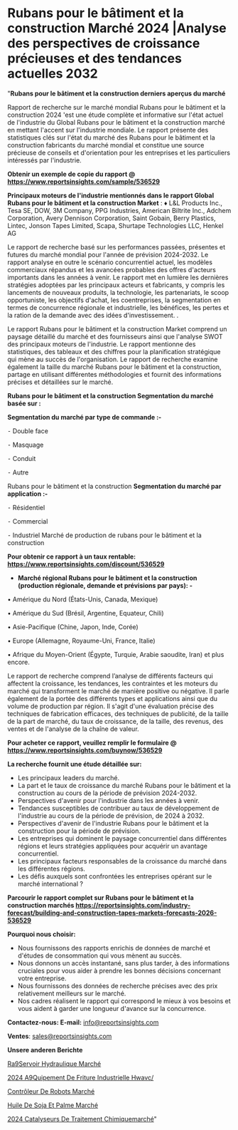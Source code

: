 # Rubans pour le bâtiment et la construction Marché 2024 |Analyse des perspectives de croissance précieuses et des tendances actuelles 2032

"<strong>Rubans pour le bâtiment et la construction derniers aperçus du marché</strong>

Rapport de recherche sur le marché mondial Rubans pour le bâtiment et la construction 2024 'est une étude complète et informative sur l'état actuel de l'industrie du Global Rubans pour le bâtiment et la construction marché en mettant l'accent sur l'industrie mondiale. Le rapport présente des statistiques clés sur l'état du marché des Rubans pour le bâtiment et la construction fabricants du marché mondial et constitue une source précieuse de conseils et d'orientation pour les entreprises et les particuliers intéressés par l'industrie.

<strong>Obtenir un exemple de copie du rapport @ <a href=https://www.reportsinsights.com/sample/536529>https://www.reportsinsights.com/sample/536529</a></strong>

<strong>Principaux moteurs de l'industrie mentionnés dans le rapport Global Rubans pour le bâtiment et la construction Market</strong> :
♦ L&L Products Inc., Tesa SE, DOW, 3M Company, PPG Industries, American Biltrite Inc., Adchem Corporation, Avery Dennison Corporation, Saint Gobain, Berry Plastics, Lintec, Jonson Tapes Limited, Scapa, Shurtape Technologies LLC, Henkel AG

Le rapport de recherche basé sur les performances passées, présentes et futures du marché mondial pour l'année de prévision 2024-2032. Le rapport analyse en outre le scénario concurrentiel actuel, les modèles commerciaux répandus et les avancées probables des offres d'acteurs importants dans les années à venir. Le rapport met en lumière les dernières stratégies adoptées par les principaux acteurs et fabricants, y compris les lancements de nouveaux produits, la technologie, les partenariats, le scoop opportuniste, les objectifs d'achat, les coentreprises, la segmentation en termes de concurrence régionale et industrielle, les bénéfices, les pertes et la ration de la demande avec des idées d'investissement. .

Le rapport Rubans pour le bâtiment et la construction Market comprend un paysage détaillé du marché et des fournisseurs ainsi que l'analyse SWOT des principaux moteurs de l'industrie. Le rapport mentionne des statistiques, des tableaux et des chiffres pour la planification stratégique qui mène au succès de l'organisation. Le rapport de recherche examine également la taille du marché Rubans pour le bâtiment et la construction, partage en utilisant différentes méthodologies et fournit des informations précises et détaillées sur le marché.

<strong>Rubans pour le bâtiment et la construction Segmentation du marché basée sur :</strong>

<strong>Segmentation du marché par type de commande :-</strong>

⁃ Double face

⁃ Masquage

⁃ Conduit

⁃ Autre

Rubans pour le bâtiment et la construction <strong>Segmentation du marché par application :-</strong>

⁃ Résidentiel

⁃ Commercial

⁃ Industriel
Marché de production de rubans pour le bâtiment et la construction

<strong>Pour obtenir ce rapport à un taux rentable: <a href=https://www.reportsinsights.com/discount/536529>https://www.reportsinsights.com/discount/536529</a></strong>
<ul>
  <li><strong>Marché régional Rubans pour le bâtiment et la construction (production régionale, demande et prévisions par pays): -</strong></li>
</ul>
• Amérique du Nord (États-Unis, Canada, Mexique)

• Amérique du Sud (Brésil, Argentine, Equateur, Chili)

• Asie-Pacifique (Chine, Japon, Inde, Corée)

• Europe (Allemagne, Royaume-Uni, France, Italie)

• Afrique du Moyen-Orient (Égypte, Turquie, Arabie saoudite, Iran) et plus encore.

Le rapport de recherche comprend l’analyse de différents facteurs qui affectent la croissance, les tendances, les contraintes et les moteurs du marché qui transforment le marché de manière positive ou négative. Il parle également de la portée des différents types et applications ainsi que du volume de production par région. Il s'agit d'une évaluation précise des techniques de fabrication efficaces, des techniques de publicité, de la taille de la part de marché, du taux de croissance, de la taille, des revenus, des ventes et de l'analyse de la chaîne de valeur.

<strong>Pour acheter ce rapport, veuillez remplir le formulaire @   <a href=https://www.reportsinsights.com/buynow/536529>https://www.reportsinsights.com/buynow/536529</a></strong>

<strong>La recherche fournit une étude détaillée sur:</strong>
<ul>
  <li>Les principaux leaders du marché.</li>
  <li>La part et le taux de croissance du marché Rubans pour le bâtiment et la construction au cours de la période de prévision 2024-2032.</li>
  <li>Perspectives d'avenir pour l'industrie dans les années à venir.</li>
  <li>Tendances susceptibles de contribuer au taux de développement de l'industrie au cours de la période de prévision, de 2024 à 2032.</li>
  <li>Perspectives d'avenir de l'industrie Rubans pour le bâtiment et la construction pour la période de prévision.</li>
  <li>Les entreprises qui dominent le paysage concurrentiel dans différentes régions et leurs stratégies appliquées pour acquérir un avantage concurrentiel.</li>
  <li>Les principaux facteurs responsables de la croissance du marché dans les différentes régions.</li>
  <li>Les défis auxquels sont confrontées les entreprises opérant sur le marché international ?</li>
</ul>

<strong>Parcourir le rapport complet sur Rubans pour le bâtiment et la construction marchés <a href=https://reportsinsights.com/industry-forecast/building-and-construction-tapes-markets-forecasts-2026-536529>https://reportsinsights.com/industry-forecast/building-and-construction-tapes-markets-forecasts-2026-536529</a></strong>

<strong>Pourquoi nous choisir:</strong>
<ul>
  <li>Nous fournissons des rapports enrichis de données de marché et d'études de consommation qui vous mènent au succès.</li>
  <li>Nous donnons un accès instantané, sans plus tarder, à des informations cruciales pour vous aider à prendre les bonnes décisions concernant votre entreprise.</li>
  <li>Nous fournissons des données de recherche précises avec des prix relativement meilleurs sur le marché.</li>
  <li>Nos cadres réalisent le rapport qui correspond le mieux à vos besoins et vous aident à garder une longueur d'avance sur la concurrence.</li>
</ul>
<strong>Contactez-nous:
</strong><strong>E-mail:</strong> <a href=mailto:info@reportsinsights.com>info@reportsinsights.com</a>

<strong>Ventes</strong>: <a href=mailto:sales@reportsinsights.com>sales@reportsinsights.com</a>

<strong>Unsere anderen Berichte</strong>

<a href=https://www.linkedin.com/pulse/r%C3%A9servoir-hydraulique-march%C3%A9-2024-part-th81c/>Ra9Servoir Hydraulique Marché</a>

<a href=https://www.linkedin.com/pulse/2024-%C3%A9quipement-de-friture-industrielle-hwavc/>2024 A9Quipement De Friture Industrielle Hwavc/</a>

<a href=https://www.linkedin.com/pulse/contrôleur-de-robots-marchéanalyse-du-rapport-ef6xc/>Contrôleur De Robots Marché</a>

<a href=https://www.linkedin.com/pulse/huile-de-soja-et-palme-march%C3%A9-taille-part-perspectives-zeiuc/>Huile De Soja Et Palme Marché</a>

<a href=https://www.linkedin.com/pulse/2024-catalyseurs-de-traitement-chimiquemarch%C3%A9-5ufhc/>2024 Catalyseurs De Traitement Chimiquemarché</a>"
